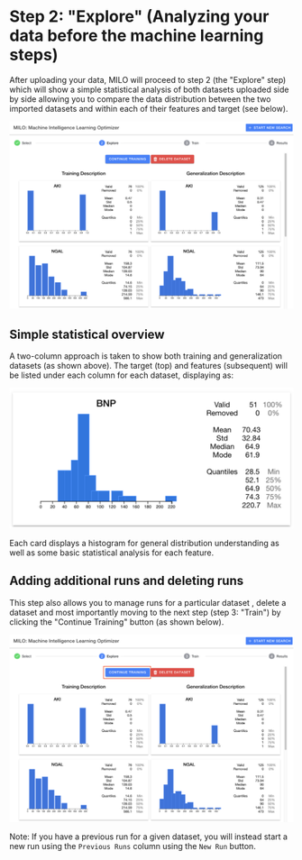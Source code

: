 # Step 2: "Explore" (Analyzing your data before the machine learning steps)

After uploading your data, MILO will proceed to step 2 (the "Explore" step) which will show a simple statistical analysis of both datasets uploaded side by side allowing you to compare the data distribution between the two imported datasets and within each of their features and target (see below).

![Explore Step](./images/image15.png)

## Simple statistical overview

A two-column approach is taken to show both training and generalization datasets (as shown above). The target (top) and features (subsequent) will be listed under each column for each dataset, displaying as:

![Statistical Overview](./images/statistical-overview.png)

Each card displays a histogram for general distribution understanding as well as some basic statistical analysis for each feature.

## Adding additional runs and deleting runs

This step also allows you to manage runs for a particular dataset , delete a dataset and most importantly moving to the next step (step 3: "Train") by clicking the "Continue Training" button (as shown below).

![Histogram](./images/image16.png)

Note: If you have a previous run for a given dataset, you will instead start a new run using the `Previous Runs` column using the `New Run` button.
